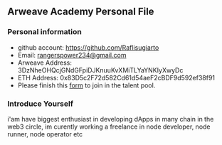 ## Arweave Academy Personal File

### Personal information

- github account: https://github.com/Raflisugiarto
- Email: rangerspower234@gmail.com
- Arweave Address: 3DzNheOHQcjGNdGFpiDJKnuuKvXMiTLYaYNKIyXwyDc
- ETH Address: 0x83D5c2F72d582Cd61d54aeF2cBDF9d592ef38f91
- Please finish this [form](https://docs.google.com/forms/d/e/1FAIpQLSfWA5fIIcBgmRppm3jNz5vmf9Mai_QMVil-2pO4r7YKn_Zhtw/viewform?usp=sf_link) to join in the talent pool.

### Introduce Yourself
 i'am have biggest enthusiast in developing dApps in many chain in the web3 circle, im curently working a freelance in node developer, node runner, node operator etc